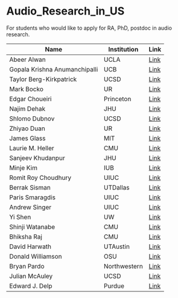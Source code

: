 # Audio\_Research\_in\_US
For students who would like to apply for RA, PhD, postdoc in audio research.

| Name      | Institution | Link |
| ----------- | ----------- | -------- |
| Abeer Alwan | UCLA | [Link](https://www.seas.ucla.edu/spapl/index.html) |
| Gopala Krishna Anumanchipalli | UCB | [Link](https://www2.eecs.berkeley.edu/Faculty/Homepages/gopala.html) |
| Taylor Berg-Kirkpatrick | UCSD | [Link](https://cseweb.ucsd.edu/~tberg/) |
| Mark Bocko | UR | [Link](https://www.hajim.rochester.edu/ece/people/faculty/bocko_mark/index.html) |
| Edgar Choueiri | Princeton | [Link](https://3d3a.princeton.edu/people/edgar-choueiri) |
| Najim Dehak | JHU | [Link](https://www.clsp.jhu.edu/faculty/najim-dehak/) |
| Shlomo Dubnov | UCSD | [Link](https://music-cms.ucsd.edu/people/faculty/regular_faculty/shlomo-dubnov/index.html) |
| Zhiyao Duan | UR | [Link](https://hajim.rochester.edu/ece/sites/zduan/) |
| James Glass | MIT | [Link](https://www.csail.mit.edu/person/jim-glass) |
| Laurie M. Heller | CMU | [Link](https://www.auditorylab.org/) |
| Sanjeev Khudanpur | JHU | [Link](https://www.clsp.jhu.edu/faculty-pages/sanjeev/) |
| Minje Kim | IUB | [Link](https://saige.sice.indiana.edu/) |
| Romit Roy Choudhury | UIUC | [Link](https://croy.web.engr.illinois.edu/) |
| Berrak Sisman | UTDallas | [Link](https://ece.utdallas.edu/staff/sisman/) |
| Paris Smaragdis | UIUC | [Link](https://paris.cs.illinois.edu/) |
| Andrew Singer | UIUC | [Link](https://acsinger.ece.illinois.edu/) |
| Yi Shen | UW | [Link](https://sphsc.washington.edu/content/yi-shen) |
| Shinji Watanabe | CMU | [Link](https://sites.google.com/view/shinjiwatanabe) |
| Bhiksha Raj | CMU | [Link](http://mlsp.cs.cmu.edu/people/bhiksha/) |
| David Harwath | UTAustin | [Link](https://www.cs.utexas.edu/~harwath/) |
| Donald Williamson | OSU | [Link](https://the-aspire-group.github.io/index.html) |
| Bryan Pardo | Northwestern | [Link](https://bryan-pardo.github.io/) |
| Julian McAuley | UCSD | [Link](https://cseweb.ucsd.edu/~jmcauley/) |
| Edward J. Delp | Purdue | [Link](https://www.cerias.purdue.edu/site/people/faculty/view/649) |